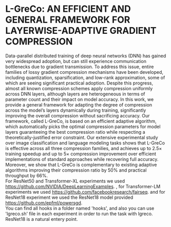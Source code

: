 # L-GreCo: AN EFFICIENT AND GENERAL FRAMEWORK FOR LAYERWISE-ADAPTIVE GRADIENT COMPRESSION
Data-parallel distributed training of deep neural networks (DNN) has gained very widespread adoption, but
can still experience communication bottlenecks due to gradient transmission. To address this issue, entire
families of lossy gradient compression mechanisms have been developed, including quantization, sparsification,
and low-rank approximation, some of which are seeing significant practical adoption. Despite this progress,
almost all known compression schemes apply compression uniformly across DNN layers, although layers are
heterogeneous in terms of parameter count and their impact on model accuracy. In this work, we provide
a general framework for adapting the degree of compression across the model’s layers dynamically during
training, significantly improving the overall compression without sacrificing accuracy. Our framework, called
L-GreCo, is based on an efficient adaptive algorithm, which automatically picks the optimal compression
parameters for model layers guaranteeing the best compression ratio while respecting a theoretically-justified
error constraint. Our extensive experimental study over image classification and language modeling tasks shows
that L-GreCo is effective across all three compression families, and achieves up to 2.5× training speedup and
up to 5× compression improvement over efficient implementations of standard approaches while recovering
full accuracy. Moreover, we show that L-GreCo is complementary to existing adaptive algorithms improving
their compression ratio by 50% and practical throughput by 66%. <br />
For ResNet50 and Transformer-XL experiments we used https://github.com/NVIDIA/DeepLearningExamples.
, for Transformer-LM experiments we used https://github.com/facebookresearch/fairseq.
and for ResNet18 experiment we used the ResNet18 model provided https://github.com/epfml/powersgd. <br />
You can find all hooks in a folder named 'hooks', and also you can use 'lgreco.sh' file in each experiment in order to run the task with lgreco. ResNet18 is a natural entery point.
